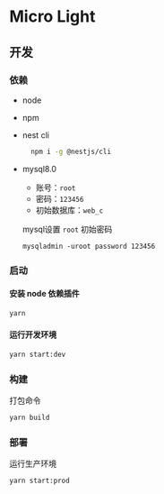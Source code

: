 # Micro Light

## 开发
### 依赖
- node
- npm 
- nest cli
    ```bash
      npm i -g @nestjs/cli
    ```
- mysql8.0
  
    - 账号：`root`
    - 密码：`123456`
    - 初始数据库：`web_c`

    mysql设置 `root` 初始密码 
    ```mysql
    mysqladmin -uroot password 123456
    ```

### 启动

#### 安装 node 依赖插件

```bash
yarn
```

#### 运行开发环境

```bash
yarn start:dev
```

### 构建
打包命令
```bash
yarn build
```

### 部署
运行生产环境
```bash
yarn start:prod
```